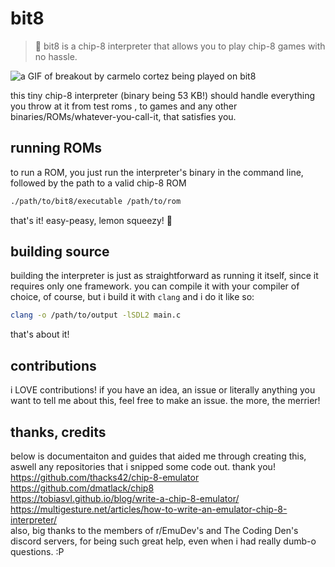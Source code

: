 # bit8
> 👾 bit8 is a chip-8 interpreter that allows you to play chip-8 games with no hassle.

![a GIF of breakout by carmelo cortez being played on bit8](https://i.imgur.com/UDyfB1u.gif)

this tiny chip-8 interpreter (binary being 53 KB!) should handle everything you throw at it from test roms , to games and any other binaries/ROMs/whatever-you-call-it, that satisfies you.

## running ROMs
to run a ROM, you just run the interpreter's binary in the command line, followed by the path to a valid chip-8 ROM

```bash
./path/to/bit8/executable /path/to/rom
```
that's it! easy-peasy, lemon squeezy! 🍋

## building source
building the interpreter is just as straightforward as running it itself, since it requires only one framework. you can compile it with your compiler of choice, of course, but i build it with `clang` and i do it like so:
```bash
clang -o /path/to/output -lSDL2 main.c
```
that's about it!

## contributions
i LOVE contributions! if you have an idea, an issue or literally anything you want to tell me about this, feel free to make an issue. the more, the merrier!

## thanks, credits
below is documentaiton and guides that aided me through creating this, aswell any repositories that i snipped some code out. thank you!
https://github.com/thacks42/chip-8-emulator  
https://github.com/dmatlack/chip8  
https://tobiasvl.github.io/blog/write-a-chip-8-emulator/  
https://multigesture.net/articles/how-to-write-an-emulator-chip-8-interpreter/  
also, big thanks to the members of r/EmuDev's and The Coding Den's discord servers, for being such great help, even when i had really dumb-o questions. :P
